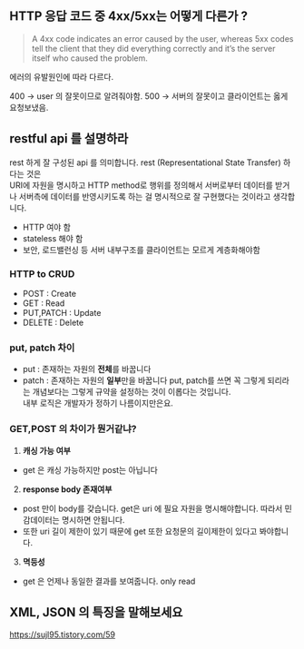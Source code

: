 ## HTTP 응답 코드 중 4xx/5xx는 어떻게 다른가 ?

> A 4xx code indicates an error caused by the user, whereas 5xx codes tell the client that they did everything correctly and it’s the server itself who caused the problem.
> 

에러의 유발원인에 따라 다르다.

400 → user 의 잘못이므로 알려줘야함. 500 → 서버의 잘못이고 클라이언트는 옳게 요청보냈음.

## restful api 를 설명하라
rest 하게 잘 구성된 api 를 의미합니다. rest (Representational State Transfer) 하다는 것은  
URI에 자원을 명시하고 HTTP method로 행위를 정의해서 서버로부터 데이터를 받거나 서버측에 데이터를 반영시키도록 하는 걸 명시적으로 잘 구현했다는 것이라고 생각합니다.  
- HTTP 여야 함
- stateless 해야 함
- 보안, 로드밸런싱 등 서버 내부구조를 클라이언트는 모르게 계층화해야함
### HTTP to CRUD
- POST : Create
- GET : Read
- PUT,PATCH : Update
- DELETE : Delete

### put, patch 차이
- put : 존재하는 자원의 **전체**를 바꿉니다
- patch : 존재하는 자원의 **일부**만을 바꿉니다
put, patch를 쓰면 꼭 그렇게 되리라는 개념보다는 그렇게 규약을 설정하는 것이 이롭다는 것입니다.  
내부 로직은 개발자가 정하기 나름이지만은요.

### GET,POST 의 차이가 뭔거같냐?

1. **캐싱 가능 여부**
- get 은 캐싱 가능하지만 post는 아닙니다
2. **response body 존재여부**
- post 만이 body를 갖습니다. get은 uri 에 필요 자원을 명시해야합니다. 따라서 민감데이터는 명시하면 안됩니다.
- 또한 uri 길이 제한이 있기 때문에 get 또한 요청문의 길이제한이 있다고 봐야합니다.
3. **멱등성**

- get 은 언제나 동일한 결과를 보여줍니다. only read


## XML, JSON 의 특징을 말해보세요
https://sujl95.tistory.com/59
